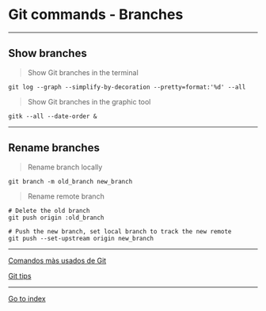 # Git commands - Branches

***


## Show branches

> Show Git branches in the terminal

    git log --graph --simplify-by-decoration --pretty=format:'%d' --all


> Show Git branches in the graphic tool

    gitk --all --date-order &


***

## Rename branches

> Rename branch locally

    git branch -m old_branch new_branch


> Rename remote branch

    # Delete the old branch
    git push origin :old_branch

    # Push the new branch, set local branch to track the new remote
    git push --set-upstream origin new_branch


***

[Comandos màs usados de Git](https://www.ironwoods.es/blog/git/comandos-habituales)

[Git tips](./contents/git/git-tips.md)

***

[Go to index](../../README.md)
